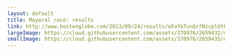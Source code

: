```yaml
---
layout: default
title: Mayoral race: results
link: http://www.bostonglobe.com/2013/09/24/results/oFoYkTunQrfNzcplUtboCP/story.html
largeImage: https://cloud.githubusercontent.com/assets/370976/2659432/d35ecc60-c014-11e3-966c-54ba832e1a89.jpg
smallImage: https://cloud.githubusercontent.com/assets/370976/2659435/d77c0dda-c014-11e3-847b-be6aac17eeaa.jpg
---
```

